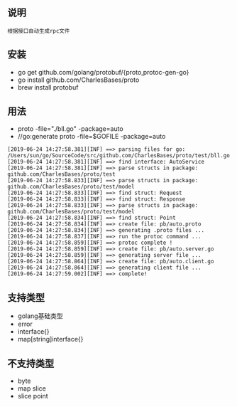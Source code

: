 ## 说明
	根据接口自动生成rpc文件
## 安装
* go get github.com/golang/protobuf/{proto,protoc-gen-go}
* go install github.com/CharlesBases/proto
* brew install protobuf

## 用法
* proto -file="./bll.go" -package=auto
* //go:generate proto -file=$GOFILE -package=auto

```
[2019-06-24 14:27:58.381][INF] ==> parsing files for go: /Users/sun/go/SourceCode/src/github.com/CharlesBases/proto/test/bll.go
[2019-06-24 14:27:58.381][INF] ==> find interface: AutoService
[2019-06-24 14:27:58.381][INF] ==> parse structs in package: github.com/CharlesBases/proto/test
[2019-06-24 14:27:58.833][INF] ==> parse structs in package: github.com/CharlesBases/proto/test/model
[2019-06-24 14:27:58.833][INF] ==> find struct: Request
[2019-06-24 14:27:58.833][INF] ==> find struct: Response
[2019-06-24 14:27:58.833][INF] ==> parse structs in package: github.com/CharlesBases/proto/test/model
[2019-06-24 14:27:58.834][INF] ==> find struct: Point
[2019-06-24 14:27:58.834][INF] ==> create file: pb/auto.proto
[2019-06-24 14:27:58.834][INF] ==> generating .proto files ...
[2019-06-24 14:27:58.837][INF] ==> run the protoc command ...
[2019-06-24 14:27:58.859][INF] ==> protoc complete !
[2019-06-24 14:27:58.859][INF] ==> create file: pb/auto.server.go
[2019-06-24 14:27:58.859][INF] ==> generating server file ...
[2019-06-24 14:27:58.864][INF] ==> create file: pb/auto.client.go
[2019-06-24 14:27:58.864][INF] ==> generating client file ...
[2019-06-24 14:27:59.002][INF] ==> complete!
```

## 支持类型
* golang基础类型
* error
* interface{}
* map[string]interface{}

## 不支持类型
* byte
* map slice
* slice point